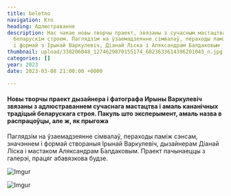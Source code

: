 ```yaml
---
title: beletno
navigation: Кто
heading: Адлюстраванне
description: Нас чакае новы творчы праект, звязаны з сучасным мастацтвам і старажытным
  беларускім строем. Паглядзім на ўзаемадзеянне сімвалаў, пераходы паміж сэнсам, значэннем
  і формай з Ірынай Варкулевіч, Діанай Ліска і Аляксандрам Балдаковым
thumbnail: upload/338206048_1274629870155174_6023633614396201045_n.jpg
categories: []
year: 2023
date: 2023-03-08 21:00:00 +0000

---
```

#### Новы творчы праект дызайнера і фатографа Ирыны Варкулевіч звязаны з адлюстраваннем сучаснага мастацтва і амаль кананічных традіцый беларускага строя. Пакуль што эксперымент, амаль назва в распрацоўцы, але ж, як прыгожа

Паглядзім на ўзаемадзеянне сімвалаў, пераходы паміж сэнсам, значэннем і формай створаныя Ірынай Варкулевіч, дызайнерам  Діанай Ліска і мастаком Аляксандрам Балдаковым. Праект пачынаеццы з галерэі, працяг абавязкова будзе.

![Imgur](https://i.imgur.com/ZXwm8oz.jpg)

![Imgur](https://i.imgur.com/w3iZY1s.jpg)